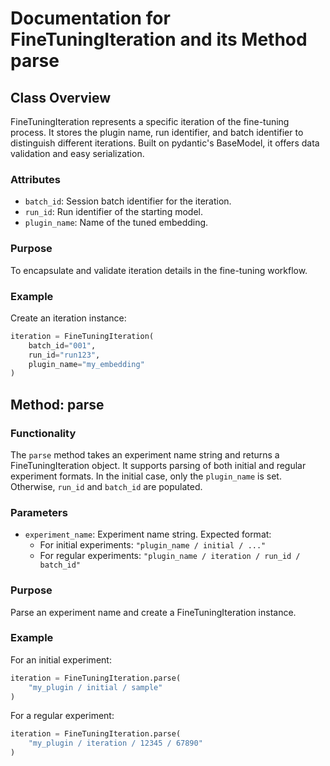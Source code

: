 # Documentation for FineTuningIteration and its Method parse

## Class Overview
FineTuningIteration represents a specific iteration of the fine-tuning process. It stores the plugin name, run identifier, and batch identifier to distinguish different iterations. Built on pydantic's BaseModel, it offers data validation and easy serialization.

### Attributes
- `batch_id`: Session batch identifier for the iteration.
- `run_id`: Run identifier of the starting model.
- `plugin_name`: Name of the tuned embedding.

### Purpose
To encapsulate and validate iteration details in the fine-tuning workflow.

### Example
Create an iteration instance:
```python
iteration = FineTuningIteration(
    batch_id="001",
    run_id="run123",
    plugin_name="my_embedding"
)
```

## Method: parse

### Functionality
The `parse` method takes an experiment name string and returns a FineTuningIteration object. It supports parsing of both initial and regular experiment formats. In the initial case, only the `plugin_name` is set. Otherwise, `run_id` and `batch_id` are populated.

### Parameters
- `experiment_name`: Experiment name string. Expected format:
  - For initial experiments: `"plugin_name / initial / ..."`
  - For regular experiments: `"plugin_name / iteration / run_id / batch_id"`

### Purpose
Parse an experiment name and create a FineTuningIteration instance.

### Example
For an initial experiment:
```python
iteration = FineTuningIteration.parse(
    "my_plugin / initial / sample"
)
```

For a regular experiment:
```python
iteration = FineTuningIteration.parse(
    "my_plugin / iteration / 12345 / 67890"
)
```